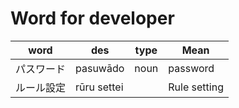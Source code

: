 # Word for developer

| word | des | type | Mean |
|---|---|---|---|
| パスワード| pasuwādo | noun | password
| ルール設定| rūru settei| | Rule setting